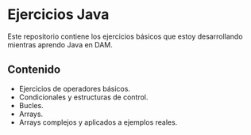 # Ejercicios Java
Este repositorio contiene los ejercicios básicos que estoy desarrollando mientras aprendo Java en DAM.

## Contenido
- Ejercicios de operadores básicos.
- Condicionales y estructuras de control.
- Bucles.
- Arrays.
- Arrays complejos y aplicados a ejemplos reales.
